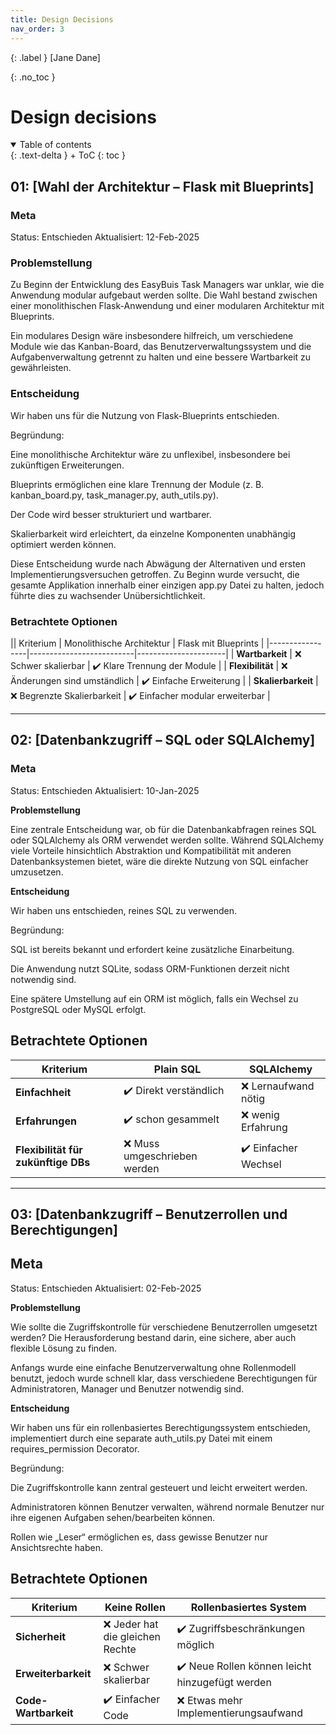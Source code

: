 ```yaml
---
title: Design Decisions
nav_order: 3
---
```


{: .label }
[Jane Dane]

{: .no_toc }
# Design decisions

<details open markdown="block">
{: .text-delta }
<summary>Table of contents</summary>
+ ToC
{: toc }
</details>

## 01: [Wahl der Architektur – Flask mit Blueprints]

### Meta

Status: Entschieden
Aktualisiert: 12-Feb-2025

### Problemstellung

Zu Beginn der Entwicklung des EasyBuis Task Managers war unklar, wie die Anwendung modular aufgebaut werden sollte. Die Wahl bestand zwischen einer monolithischen Flask-Anwendung und einer modularen Architektur mit Blueprints.

Ein modulares Design wäre insbesondere hilfreich, um verschiedene Module wie das Kanban-Board, das Benutzerverwaltungssystem und die Aufgabenverwaltung getrennt zu halten und eine bessere Wartbarkeit zu gewährleisten.

### Entscheidung

Wir haben uns für die Nutzung von Flask-Blueprints entschieden.

Begründung:

Eine monolithische Architektur wäre zu unflexibel, insbesondere bei zukünftigen Erweiterungen.

Blueprints ermöglichen eine klare Trennung der Module (z. B. kanban_board.py, task_manager.py, auth_utils.py).

Der Code wird besser strukturiert und wartbarer.

Skalierbarkeit wird erleichtert, da einzelne Komponenten unabhängig optimiert werden können.

Diese Entscheidung wurde nach Abwägung der Alternativen und ersten Implementierungsversuchen getroffen. Zu Beginn wurde versucht, die gesamte Applikation innerhalb einer einzigen app.py Datei zu halten, jedoch führte dies zu wachsender Unübersichtlichkeit.

### Betrachtete Optionen

|| Kriterium        | Monolithische Architektur | Flask mit Blueprints |
|-----------------|--------------------------|----------------------|
| **Wartbarkeit** | ❌ Schwer skalierbar     | ✔️ Klare Trennung der Module |
| **Flexibilität** | ❌ Änderungen sind umständlich | ✔️ Einfache Erweiterung |
| **Skalierbarkeit** | ❌ Begrenzte Skalierbarkeit | ✔️ Einfacher modular erweiterbar |

---

## 02: [Datenbankzugriff – SQL oder SQLAlchemy]

### Meta

Status: Entschieden
Aktualisiert: 10-Jan-2025

**Problemstellung**

Eine zentrale Entscheidung war, ob für die Datenbankabfragen reines SQL oder SQLAlchemy als ORM verwendet werden sollte. Während SQLAlchemy viele Vorteile hinsichtlich Abstraktion und Kompatibilität mit anderen Datenbanksystemen bietet, wäre die direkte Nutzung von SQL einfacher umzusetzen.

**Entscheidung**

Wir haben uns entschieden, reines SQL zu verwenden.

Begründung:

SQL ist bereits bekannt und erfordert keine zusätzliche Einarbeitung.

Die Anwendung nutzt SQLite, sodass ORM-Funktionen derzeit nicht notwendig sind.

Eine spätere Umstellung auf ein ORM ist möglich, falls ein Wechsel zu PostgreSQL oder MySQL erfolgt.

## Betrachtete Optionen
| Kriterium                  | Plain SQL                | SQLAlchemy               |
|----------------------------|--------------------------|--------------------------|
| **Einfachheit**            | ✔️ Direkt verständlich  | ❌ Lernaufwand nötig    |
| **Erfahrungen**   | ✔️ schon gesammelt  | ❌ wenig Erfahrung |
| **Flexibilität für zukünftige DBs** | ❌ Muss umgeschrieben werden | ✔️ Einfacher Wechsel |

---

## 03: [Datenbankzugriff – Benutzerrollen und Berechtigungen]

## Meta

Status: Entschieden
Aktualisiert: 02-Feb-2025

**Problemstellung**

Wie sollte die Zugriffskontrolle für verschiedene Benutzerrollen umgesetzt werden? Die Herausforderung bestand darin, eine sichere, aber auch flexible Lösung zu finden.

Anfangs wurde eine einfache Benutzerverwaltung ohne Rollenmodell benutzt, jedoch wurde schnell klar, dass verschiedene Berechtigungen für Administratoren, Manager und Benutzer notwendig sind.

**Entscheidung**

Wir haben uns für ein rollenbasiertes Berechtigungssystem entschieden, implementiert durch eine separate auth_utils.py Datei mit einem requires_permission Decorator.

Begründung:

Die Zugriffskontrolle kann zentral gesteuert und leicht erweitert werden.

Administratoren können Benutzer verwalten, während normale Benutzer nur ihre eigenen Aufgaben sehen/bearbeiten können.

Rollen wie „Leser“ ermöglichen es, dass gewisse Benutzer nur Ansichtsrechte haben.

## Betrachtete Optionen

| Kriterium        | Keine Rollen             | Rollenbasiertes System |
|-----------------|--------------------------|----------------------|
| **Sicherheit** | ❌ Jeder hat die gleichen Rechte | ✔️ Zugriffsbeschränkungen möglich |
| **Erweiterbarkeit** | ❌ Schwer skalierbar | ✔️ Neue Rollen können leicht hinzugefügt werden |
| **Code-Wartbarkeit** | ✔️ Einfacher Code | ❌ Etwas mehr Implementierungsaufwand |
